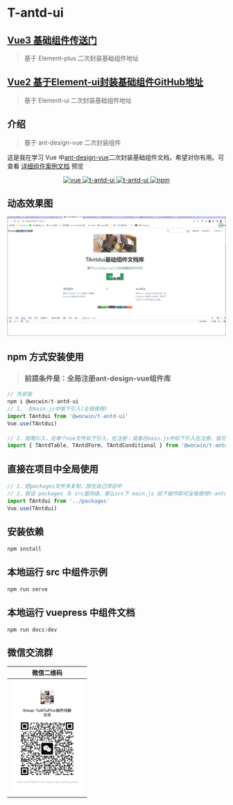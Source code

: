 # T-antd-ui

## [Vue3 基础组件传送门](https://github.com/wocwin/t-ui-plus)

> 基于 Element-plus 二次封装基础组件地址

## [Vue2 基于Element-ui封装基础组件GitHub地址](https://github.com/wocwin/t-ui)

> 基于 Element-ui 二次封装基础组件地址

## 介绍

> 基于 ant-design-vue 二次封装组件

这是我在学习 Vue 中[ant-design-vue](https://www.antdv.com/docs/vue/introduce-cn/)二次封装基础组件文档，希望对你有用。可查看 [详细组件案例文档](https://wocwin.github.io/t-antd-ui/) 预览

<p align="center">
  <a href="https://github.com/vuejs/vue" target="_blank">
    <img src="https://img.shields.io/badge/vue-2.6.14-brightgreen.svg" alt="vue">
  </a>
  <a href="https://gitee.com/wocwin/t-antd-ui/stargazers">
    <img src="https://gitee.com/wocwin/t-antd-ui/badge/star.svg?theme=dark" alt="t-antd-ui">
  </a>
  <a href="https://github.com/wocwin/t-antd-ui/stargazers" target="_blank">
    <img src="https://img.shields.io/github/stars/wocwin/t-antd-ui.svg" alt="t-antd-ui">
  </a>
   <a href="https://www.npmjs.com/package/@wocwin/t-antd-ui" target="_blank">
      <img alt="npm" src="https://img.shields.io/npm/v/@wocwin/t-antd-ui.svg" />
    </a>
</p>

## 动态效果图

<img src="./public/demo.gif">

## npm 方式安装使用

> ### 前提条件是：全局注册ant-design-vue组件库

```js
// 先安装
npm i @wocwin/t-antd-ui
// 1、 在main.js中按下引入(全局使用)
import TAntdui from '@wocwin/t-antd-ui'
Vue.use(TAntdui)

// 2、按需引入，在单个vue文件如下引入，在注册；或者在main.js中如下引入在注册，皆可！
import { TAntdTable, TAntdForm, TAntdConditional } from '@wocwin/t-antd-ui'

```

## 直接在项目中全局使用

```js
// 1、把packages文件夹复制，放在自己项目中
// 2、假设 packages 与 src是同级，那么src下 main.js 如下操作即可全局使用t-antd-ui
import TAntdui from '../packages'
Vue.use(TAntdui)
```

## 安装依赖

```shell
npm install

```

## 本地运行 src 中组件示例

```shell
npm run serve
```

## 本地运行 vuepress 中组件文档

```shell
npm run docs:dev

```

## 微信交流群

|                微信二维码                 |
| :---------------------------------------: |
| <img src="./public/weixin.jpg" width=170> |
